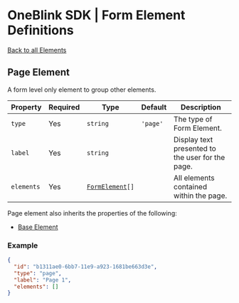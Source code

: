 # OneBlink SDK | Form Element Definitions

[Back to all Elements](./README.md)

## Page Element

A form level only element to group other elements.

| Property   | Required | Type                             | Default  | Description                                      |
| ---------- | -------- | -------------------------------- | -------- | ------------------------------------------------ |
| `type`     | Yes      | `string`                         | `'page'` | The type of Form Element.                        |
| `label`    | Yes      | `string`                         |          | Display text presented to the user for the page. |
| `elements` | Yes      | [`FormElement`](./README.md)`[]` |          | All elements contained within the page.          |

Page element also inherits the properties of the following:

- [Base Element](./base-element.md)

### Example

```JSON
{
  "id": "b1311ae0-6bb7-11e9-a923-1681be663d3e",
  "type": "page",
  "label": "Page 1",
  "elements": []
}
```
